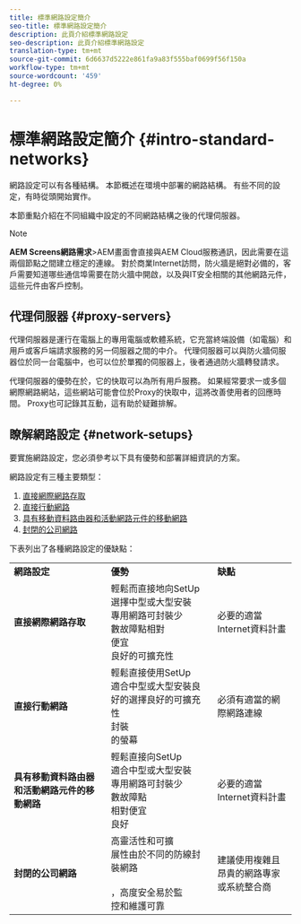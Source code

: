 ```yaml
---
title: 標準網路設定簡介
seo-title: 標準網路設定簡介
description: 此頁介紹標準網路設定
seo-description: 此頁介紹標準網路設定
translation-type: tm+mt
source-git-commit: 6d6637d5222e861fa9a83f555baf0699f56f150a
workflow-type: tm+mt
source-wordcount: '459'
ht-degree: 0%

---
```



# 標準網路設定簡介 {#intro-standard-networks}

網路設定可以有各種結構。 本節概述在環境中部署的網路結構。 有些不同的設定，有時從頭開始實作。

本節重點介紹在不同組織中設定的不同網路結構之後的代理伺服器。

>[!NOTE]
>**AEM Screens網路需求&#x200B;**>AEM畫面會直接與AEM Cloud服務通訊，因此需要在這兩個節點之間建立穩定的連線。 對於商業Internet訪問，防火牆是絕對必備的，客戶需要知道哪些通信埠需要在防火牆中開啟，以及與IT安全相關的其他網路元件，這些元件由客戶控制。

## 代理伺服器 {#proxy-servers}

代理伺服器是運行在電腦上的專用電腦或軟體系統，它充當終端設備（如電腦）和用戶或客戶端請求服務的另一伺服器之間的中介。 代理伺服器可以與防火牆伺服器位於同一台電腦中，也可以位於單獨的伺服器上，後者通過防火牆轉發請求。

代理伺服器的優勢在於，它的快取可以為所有用戶服務。 如果經常要求一或多個網際網路網站，這些網站可能會位於Proxy的快取中，這將改善使用者的回應時間。 Proxy也可記錄其互動，這有助於疑難排解。

## 瞭解網路設定 {#network-setups}

要實施網路設定，您必須參考以下具有優勢和部署詳細資訊的方案。

網路設定有三種主要類型：

1. [直接網際網路存取](/help/using/direct-internet-access.md)
1. [直接行動網路](/help/using/mobile-network-setup.md)
1. [具有移動資料路由器和活動網路元件的移動網路](/help/using/mobile-network-setup-router.md)
1. [封閉的公司網路](/help/using/enclosed-corporate-network.md)

下表列出了各種網路設定的優缺點：

<table>
 <tbody>
  <tr>
   <td><strong>網路設定</strong></td>
   <td><strong>優勢</strong></td>
   <td><strong>缺點</strong></td>
  </tr>
  <tr>
   <td><strong>直接網際網路存取</strong></td>
   <td>輕鬆而直接地向SetUp<br>選擇中型或大型安裝<br>專用網路可封裝少<br>數故障點相對<br>便宜<br>良好的可擴充性</td>
   <td>必要的適當Internet資料計畫</td>
  </tr>
    <tr>
   <td><strong>直接行動網路</strong></td>
   <td>輕鬆直接使用SetUp<br>適合中型或大型安裝良好的選擇良好的可擴充性<br>封裝<br>的螢幕
</td>
   <td>必須有適當的網際網路連線</td>
  </tr>
    <tr>
<tr>
   <td><strong>具有移動資料路由器和活動網路元件的移動網路</strong></td>
   <td>輕鬆直接向SetUp<br>適合中型或大型安裝<br>專用網路可封裝少<br>數故障點<br>相對便宜<br>良好</br></td>
   <td>必要的適當Internet資料計畫</td>
  </tr>
    <tr>

<td><strong>封閉的公司網路</strong></td>
   <td>高靈活性和可擴<br>展性由於不同的防線封裝網路<br><br>，高度安全易於監<br>控和維護可靠</td>
   <td>建議使用複雜且<br>昂貴的網路專家或系統整合商</td>
  </tr>
  </tr>
 </tbody>
</table>


